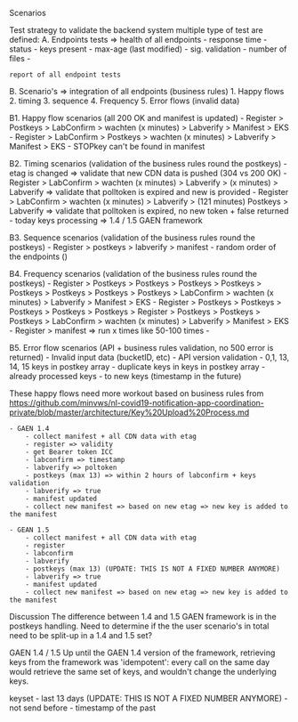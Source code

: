 Scenarios

Test strategy to validate the backend system multiple type of test are defined:
A. Endpoints tests => health of all endpoints
	- response time
	- status
	- keys present
	- max-age (last modified)
	- sig. validation
	- number of files
	- 
	
	report of all endpoint tests
B. Scenario's => integration of all endpoints (business rules)
	1. Happy flows
	2. timing
	3. sequence
	4. Frequency
	5. Error flows (invalid data)

B1. Happy flow scenarios (all 200 OK and manifest is updated)
	- Register > Postkeys > LabConfirm > wachten (x minutes) > Labverify > Manifest > EKS
	- Register > LabConfirm > Postkeys > wachten (x minutes) > Labverify > Manifest > EKS
	- STOPkey can't be found in manifest	

B2. Timing scenarios (validation of the business rules round the postkeys)
	- etag is changed => validate that new CDN data is pushed (304 vs 200 OK)
	- Register > LabConfirm > wachten (x minutes) > Labverify > (x minutes) > Labverify => validate that polltoken is expired and new is provided
	- Register > LabConfirm > wachten (x minutes) > Labverify > (121 minutes) Postkeys > Labverify => validate that polltoken is expired, no new token + false returned
	- today keys processing => 1.4 / 1.5 GAEN framework

B3. Sequence scenarios (validation of the business rules round the postkeys)
	- Register > postkeys > labverify > manifest
	- random order of the endpoints ()

B4. Frequency scenarios (validation of the business rules round the postkeys)
	- Register > Postkeys > Postkeys > Postkeys > Postkeys > Postkeys > Postkeys > Postkeys > Postkeys > LabConfirm > wachten (x minutes) > Labverify > Manifest > EKS
	- Register > Postkeys > Postkeys > Postkeys > Postkeys > Postkeys > Register > Postkeys > Postkeys > Postkeys > LabConfirm > wachten (x minutes) > Labverify > Manifest > EKS
	- Register > manifest => run x times like 50-100 times
	- 

B5. Error flow scenarios (API + business rules validation, no 500 error is returned)
	- Invalid input data (bucketID, etc)
	- API version validation
	- 0,1, 13, 14, 15 keys in postkey array
	- duplicate keys in keys in postkey array
	- already processed keys
	- to new keys (timestamp in the future)
	

These happy flows need more workout based on business rules from https://github.com/minvws/nl-covid19-notification-app-coordination-private/blob/master/architecture/Key%20Upload%20Process.md

	- GAEN 1.4
		- collect manifest + all CDN data with etag
		- register => validity
		- get Bearer token ICC
		- labconfirm => timestamp
		- labverify => poltoken
		- postkeys (max 13) => within 2 hours of labconfirm + keys validation
		- labverify => true
		- manifest updated
		- collect new manifest => based on new etag => new key is added to the manifest
		
	- GEAN 1.5
		- collect manifest + all CDN data with etag
		- register
		- labconfirm
		- labverify
		- postkeys (max 13) (UPDATE: THIS IS NOT A FIXED NUMBER ANYMORE)
		- labverify => true
		- manifest updated
		- collect new manifest => based on new etag => new key is added to the manifest
	
	
Discussion
The difference between 1.4 and 1.5 GAEN framework is in the postkeys handling. Need to determine if the the user scenario's in 
total need to be split-up in a 1.4 and 1.5 set?

GAEN 1.4 / 1.5
Up until the GAEN 1.4 version of the framework, retrieving keys from the framework was 
'idempotent': every call on the same day would retrieve the same set of keys, and wouldn't change the underlying keys.
	
keyset
	- last 13 days (UPDATE: THIS IS NOT A FIXED NUMBER ANYMORE)
	- not send before
	- timestamp of the past